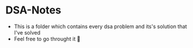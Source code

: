 # DSA-Notes

- This is a folder which contains every dsa problem and its's solution that I've solved 
- Feel free to go throught it 🤘
